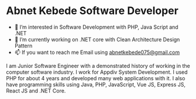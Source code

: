 <!---
I am Junior Software Engineer with a demonstrated history of working in the computer software industry. I work for Appdiv System Development. 
I used PHP for about 4 years and developed many web applications with it. I also have programming skills using Java, PHP, JavaScript, Vue JS, 
Express JS, React JS and .NET Core.
--->

# Abnet Kebede Software Developer



- 👀 I’m interested in Software Development with PHP, Java Script and .NET
- 🌱 I’m currently working on .NET core with Clean Architecture Design Pattern
- 📫 If you want to reach me Email using abnetkebede075@gmail.com 



I am Junior Software Engineer with a demonstrated history of working in the computer software industry. I work for Appdiv System Development. 
I used PHP for about 4 years and developed many web applications with it. I also have programming skills using Java, PHP, JavaScript, Vue JS, 
Express JS, React JS and .NET Core.
